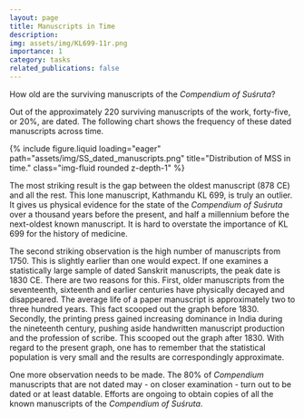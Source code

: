 ```yaml
---
layout: page
title: Manuscripts in Time
description:
img: assets/img/KL699-11r.png
importance: 1
category: tasks
related_publications: false
---
```


How old are the surviving manuscripts of the _Compendium of Suśruta_?

Out of the approximately 220 surviving manuscripts of the work, forty-five, or 20%, are dated. The following chart shows the frequency of these dated manuscripts across time.

{% include figure.liquid loading="eager" path="assets/img/SS_dated_manuscripts.png" title="Distribution of MSS in time." class="img-fluid rounded z-depth-1" %}

The most striking result is the gap between the oldest manuscript (878 CE) and all the rest.   This lone manuscript, Kathmandu KL 699, is truly an outlier.  It gives us physical evidence for the state of the _Compendium of Suśruta_ over a thousand years before the present, and half a millennium before the next-oldest known manuscript.  It is hard to overstate the importance of KL 699 for the history of medicine.

The second striking observation is the high number of manuscripts from 1750.  This is slightly earlier than one would expect.  If one examines a statistically large sample of dated Sanskrit manuscripts, the peak date is 1830 CE.  There are two reasons for this.  First, older manuscripts from the seventeenth, sixteenth and earlier centuries have physically decayed and disappeared.  The average life of a paper manuscript is approximately two to three hundred years.  This fact scooped out the graph before 1830.  Secondly, the printing press gained increasing dominance in India during the nineteenth century, pushing aside handwritten manuscript production and the profession of scribe.  This scooped out the graph after 1830.  With regard to the present graph, one has to remember that the statistical population is very small and the results are correspondingly approximate. 

One more observation needs to be made.  The 80% of _Compendium_ manuscripts that are not dated may - on closer examination - turn out to be dated or at least datable.  Efforts are ongoing to obtain copies of all the known manuscripts of the _Compendium of Suśruta_.
